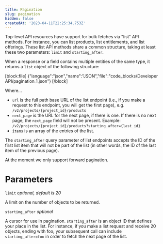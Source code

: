 ```yaml
---
title: Pagination
slug: pagination
hidden: false
createdAt: '2023-04-11T22:25:34.753Z'
---
```

Top-level API resources have support for bulk fetches via "list" API methods. For instance, you can list products, list entitlements, and list offerings. These list API methods share a common structure, taking at least these two parameters: `limit` and `starting_after`.

When a response or a field contains multiple entities of the same type, it returns a `list` object of the following structure:

[block:file]
{"language":"json","name":"JSON","file":"code_blocks/Developer API/pagination_1.json"}
[/block]



Where…

- `url` is the full path base URL of the list endpoint (i.e., if you make a request to this endpoint, you will get the first page), e.g. `/v2/projects/{project_id}/products`
- `next_page` is the URL for the next page, if there is one. If there is no next page, the `next_page` field will not be present. Example: `/v2/projects/{project_id}/products?starting_after={last_id}`
- `items` is an array of the entries of the list.

The `starting_after` query parameter of list endpoints accepts the ID of the first list item that will not be part of the list (in other words, the ID of the last item of the previous page).

At the moment we only support forward pagination.

# Parameters

`limit` _optional, default is 20_

A limit on the number of objects to be returned.

`starting_after` _optional_

A cursor for use in pagination. `starting_after` is an object ID that defines your place in the list. For instance, if you make a list request and receive 20 objects, ending with foo, your subsequent call can include `starting_after=foo` in order to fetch the next page of the list.